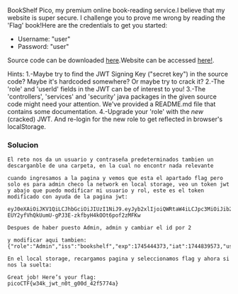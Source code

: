 BookShelf Pico, my premium online book-reading service.I believe that my website is super secure. I challenge you to prove me wrong by reading the 'Flag' book!Here are the credentials to get you started:

- Username: "user"
- Password: "user"

Source code can be downloaded [here](https://artifacts.picoctf.net/c/483/bookshelf-pico.zip).Website can be accessed [here!](http://saturn.picoctf.net:57134/).

Hints:
1.-Maybe try to find the JWT Signing Key ("secret key") in the source code? Maybe it's hardcoded somewhere? Or maybe try to crack it?
2.-The 'role' and 'userId' fields in the JWT can be of interest to you!
3.-The 'controllers', 'services' and 'security' java packages in the given source code might need your attention. We've provided a README.md file that contains some documentation.
4.-Upgrade your 'role' with the _new_ (cracked) JWT. And re-login for the new role to get reflected in browser's localStorage.

### Solucion

```
El reto nos da un usuario y contraseña predeterminados tambien un descarganble de una carpeta, en la cual no encontr nada relevante

cuando ingresamos a la pagina y vemos que esta el apartado flag pero solo es para admin checo la network en local storage, veo un token jwt y abajo que puedo modificar mi usuario y rol, este es el token modificado con ayuda de la pagina jwt:

eyJ0eXAiOiJKV1QiLCJhbGciOiJIUzI1NiJ9.eyJyb2xlIjoiQWRtaW4iLCJpc3MiOiJib29rc2hlbGYiLCJleHAiOjE3NDU0NDQzNzMsImlhdCI6MTc0NDgzOTU3MywidXNlcklkIjoyLCJlbWFpbCI6ImFkbWluIn0.-EUY2yfVhQkUumU-gPJ3E-zkfbyH4kOOt6pof2zMFKw

Despues de haber puesto Admin, admin y cambiar el id por 2

y modificar aqui tambien:
{"role":"Admin","iss":"bookshelf","exp":1745444373,"iat":1744839573,"userId":2,"email":"admin"}

En el local storage, recargamos pagina y seleccionamos flag y ahora si nos la suelta:

Great job! Here’s your flag:
picoCTF{w34k_jwt_n0t_g00d_42f5774a}
```